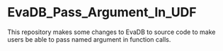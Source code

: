 # EvaDB_Pass_Argument_In_UDF
This repository makes some changes to EvaDB to source code to make users be able to pass named argument in function calls.
